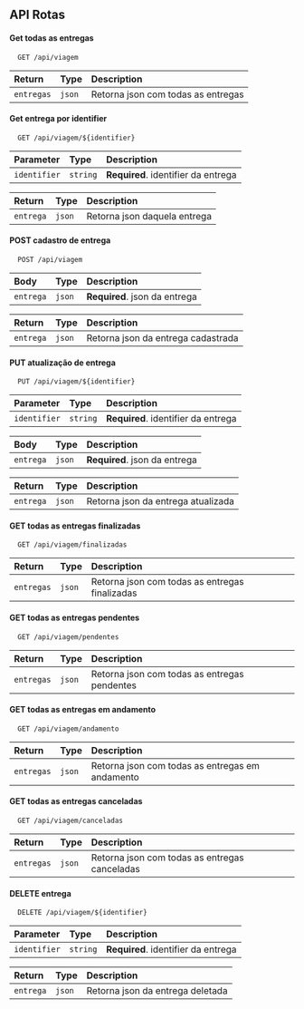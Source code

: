## API Rotas

#### Get todas as entregas

```http
  GET /api/viagem
```

| Return | Type     | Description                |
| :-------- | :------- | :------------------------- |
| `entregas`     | `json` | Retorna json com todas as entregas    |

#### Get entrega por identifier

```http
  GET /api/viagem/${identifier}
```

| Parameter | Type     | Description                       |
| :-------- | :------- | :-------------------------------- |
| `identifier`     | `string` | **Required**. identifier da entrega  |

| Return | Type     | Description                |
| :-------- | :------- | :------------------------- |
| `entrega`     | `json` | Retorna json daquela entrega    |

#### POST cadastro de entrega

```http
  POST /api/viagem
```

| Body | Type     | Description                       |
| :-------- | :------- | :-------------------------------- |
| `entrega`     | `json` | **Required**. json da entrega  |

| Return | Type     | Description                |
| :-------- | :------- | :------------------------- |
| `entrega`     | `json` | Retorna json da entrega cadastrada    |

#### PUT atualização de entrega

```http
  PUT /api/viagem/${identifier}
```

| Parameter | Type     | Description                       |
| :-------- | :------- | :-------------------------------- |
| `identifier`     | `string` | **Required**. identifier da entrega  |

| Body | Type     | Description                       |
| :-------- | :------- | :-------------------------------- |
| `entrega`     | `json` | **Required**. json da entrega  |

| Return | Type     | Description                |
| :-------- | :------- | :------------------------- |
| `entrega`     | `json` | Retorna json da entrega atualizada    |

#### GET todas as entregas finalizadas

```http
  GET /api/viagem/finalizadas
```

| Return | Type     | Description                |
| :-------- | :------- | :------------------------- |
| `entregas`     | `json` | Retorna json com todas as entregas finalizadas    |

#### GET todas as entregas pendentes

```http
  GET /api/viagem/pendentes
```

| Return | Type     | Description                |
| :-------- | :------- | :------------------------- |
| `entregas`     | `json` | Retorna json com todas as entregas pendentes    |

#### GET todas as entregas em andamento

```http
  GET /api/viagem/andamento
```

| Return | Type     | Description                |
| :-------- | :------- | :------------------------- |
| `entregas`     | `json` | Retorna json com todas as entregas em andamento    |

#### GET todas as entregas canceladas

```http
  GET /api/viagem/canceladas
```

| Return | Type     | Description                |
| :-------- | :------- | :------------------------- |
| `entregas`     | `json` | Retorna json com todas as entregas canceladas    |

#### DELETE entrega

```http
  DELETE /api/viagem/${identifier}
```

| Parameter | Type     | Description                       |
| :-------- | :------- | :-------------------------------- |
| `identifier`     | `string` | **Required**. identifier da entrega  |

| Return | Type     | Description                |
| :-------- | :------- | :------------------------- |
| `entrega`     | `json` | Retorna json da entrega deletada    |